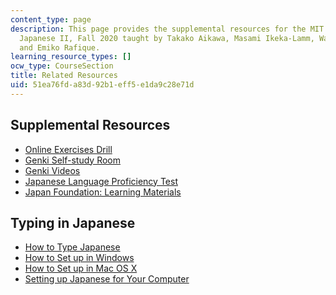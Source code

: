 ```yaml
---
content_type: page
description: This page provides the supplemental resources for the MIT course 21G.502
  Japanese II, Fall 2020 taught by Takako Aikawa, Masami Ikeka-Lamm, Wakana Maekawa,
  and Emiko Rafique.
learning_resource_types: []
ocw_type: CourseSection
title: Related Resources
uid: 51ea76fd-a83d-92b1-eff5-e1da9c28e71d
---
```


Supplemental Resources
----------------------

*   [Online Exercises Drill](http://web.mit.edu/21f.501/www/review.html)
*   [Genki Self-study Room](http://genki.japantimes.co.jp/self_en)
*   [Genki Videos](http://genki.japantimes.co.jp/self/genki-movie)
*   [Japanese Language Proficiency Test](http://www.jlpt.jp/e/)
*   [Japan Foundation: Learning Materials](https://www.jpf.go.jp/e/project/japanese/education/resource/index.html)

Typing in Japanese
------------------

*   [How to Type Japanese](https://www.coscom.co.jp/learnjapanese801/index.html)
*   [How to Set up in Windows](http://www.coscom.co.jp/learnjapanese801/install_ime.html)
*   [How to Set up in Mac OS X](https://redcocoon.org/cab/mysoft.html)
*   [Setting up Japanese for Your Computer](http://www.guidetojapanese.org/learn/resources/setup)